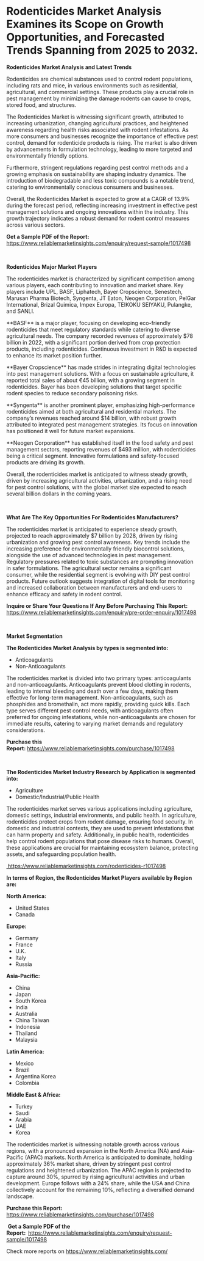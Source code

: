 <p><h1>Rodenticides Market Analysis Examines its Scope on Growth Opportunities, and Forecasted Trends Spanning from 2025 to 2032.</h1></p><p><strong>Rodenticides Market Analysis and Latest Trends</strong></p>
<p><p>Rodenticides are chemical substances used to control rodent populations, including rats and mice, in various environments such as residential, agricultural, and commercial settings. These products play a crucial role in pest management by minimizing the damage rodents can cause to crops, stored food, and structures. </p><p>The Rodenticides Market is witnessing significant growth, attributed to increasing urbanization, changing agricultural practices, and heightened awareness regarding health risks associated with rodent infestations. As more consumers and businesses recognize the importance of effective pest control, demand for rodenticide products is rising. The market is also driven by advancements in formulation technology, leading to more targeted and environmentally friendly options. </p><p>Furthermore, stringent regulations regarding pest control methods and a growing emphasis on sustainability are shaping industry dynamics. The introduction of biodegradable and less toxic compounds is a notable trend, catering to environmentally conscious consumers and businesses. </p><p>Overall, the Rodenticides Market is expected to grow at a CAGR of 13.9% during the forecast period, reflecting increasing investment in effective pest management solutions and ongoing innovations within the industry. This growth trajectory indicates a robust demand for rodent control measures across various sectors.</p></p>
<p><strong>Get a Sample PDF of the Report:&nbsp;</strong> <a href="https://www.reliablemarketinsights.com/enquiry/request-sample/1017498?utm_campaign=2112&utm_medium=2&utm_source=Github&utm_content=ia&utm_term=30012025&utm_id=rodenticides">https://www.reliablemarketinsights.com/enquiry/request-sample/1017498</a></p>
<p>&nbsp;</p>
<p><strong>Rodenticides Major Market Players</strong></p>
<p><p>The rodenticides market is characterized by significant competition among various players, each contributing to innovation and market share. Key players include UPL, BASF, Liphatech, Bayer Cropscience, Senestech, Marusan Pharma Biotech, Syngenta, JT Eaton, Neogen Corporation, PelGar International, Brizal Quimica, Impex Europa, TEIKOKU SEIYAKU, Pulangke, and SANLI.</p><p>**BASF** is a major player, focusing on developing eco-friendly rodenticides that meet regulatory standards while catering to diverse agricultural needs. The company recorded revenues of approximately $78 billion in 2022, with a significant portion derived from crop protection products, including rodenticides. Continuous investment in R&D is expected to enhance its market position further.</p><p>**Bayer Cropscience** has made strides in integrating digital technologies into pest management solutions. With a focus on sustainable agriculture, it reported total sales of about €45 billion, with a growing segment in rodenticides. Bayer has been developing solutions that target specific rodent species to reduce secondary poisoning risks.</p><p>**Syngenta** is another prominent player, emphasizing high-performance rodenticides aimed at both agricultural and residential markets. The company’s revenues reached around $14 billion, with robust growth attributed to integrated pest management strategies. Its focus on innovation has positioned it well for future market expansions.</p><p>**Neogen Corporation** has established itself in the food safety and pest management sectors, reporting revenues of $493 million, with rodenticides being a critical segment. Innovative formulations and safety-focused products are driving its growth.</p><p>Overall, the rodenticides market is anticipated to witness steady growth, driven by increasing agricultural activities, urbanization, and a rising need for pest control solutions, with the global market size expected to reach several billion dollars in the coming years.</p></p>
<p>&nbsp;</p>
<p><strong>What Are The Key Opportunities For Rodenticides Manufacturers?</strong></p>
<p><p>The rodenticides market is anticipated to experience steady growth, projected to reach approximately $7 billion by 2028, driven by rising urbanization and growing pest control awareness. Key trends include the increasing preference for environmentally friendly biocontrol solutions, alongside the use of advanced technologies in pest management. Regulatory pressures related to toxic substances are prompting innovation in safer formulations. The agricultural sector remains a significant consumer, while the residential segment is evolving with DIY pest control products. Future outlook suggests integration of digital tools for monitoring and increased collaboration between manufacturers and end-users to enhance efficacy and safety in rodent control.</p></p>
<p><strong>Inquire or Share Your Questions If Any Before Purchasing This Report:</strong> <a href="https://www.reliablemarketinsights.com/enquiry/pre-order-enquiry/1017498?utm_campaign=2112&utm_medium=2&utm_source=Github&utm_content=ia&utm_term=30012025&utm_id=rodenticides">https://www.reliablemarketinsights.com/enquiry/pre-order-enquiry/1017498</a></p>
<p>&nbsp;</p>
<p><strong>Market Segmentation</strong></p>
<p><strong>The Rodenticides Market Analysis by types is segmented into:</strong></p>
<p><ul><li>Anticoagulants</li><li>Non-Anticoagulants</li></ul></p>
<p><p>The rodenticides market is divided into two primary types: anticoagulants and non-anticoagulants. Anticoagulants prevent blood clotting in rodents, leading to internal bleeding and death over a few days, making them effective for long-term management. Non-anticoagulants, such as phosphides and bromethalin, act more rapidly, providing quick kills. Each type serves different pest control needs, with anticoagulants often preferred for ongoing infestations, while non-anticoagulants are chosen for immediate results, catering to varying market demands and regulatory considerations.</p></p>
<p><strong>Purchase this Report:&nbsp;</strong><a href="https://www.reliablemarketinsights.com/purchase/1017498?utm_campaign=2112&utm_medium=2&utm_source=Github&utm_content=ia&utm_term=30012025&utm_id=rodenticides">https://www.reliablemarketinsights.com/purchase/1017498</a></p>
<p>&nbsp;</p>
<p><strong>The Rodenticides Market Industry Research by Application is segmented into:</strong></p>
<p><ul><li>Agriculture</li><li>Domestic/Industrial/Public Health</li></ul></p>
<p><p>The rodenticides market serves various applications including agriculture, domestic settings, industrial environments, and public health. In agriculture, rodenticides protect crops from rodent damage, ensuring food security. In domestic and industrial contexts, they are used to prevent infestations that can harm property and safety. Additionally, in public health, rodenticides help control rodent populations that pose disease risks to humans. Overall, these applications are crucial for maintaining ecosystem balance, protecting assets, and safeguarding population health.</p></p>
<p><a href="https://www.reliablemarketinsights.com/rodenticides-r1017498?utm_campaign=2112&utm_medium=2&utm_source=Github&utm_content=ia&utm_term=30012025&utm_id=rodenticides">&nbsp;https://www.reliablemarketinsights.com/rodenticides-r1017498</a></p>
<p><strong>In terms of Region, the Rodenticides Market Players available by Region are:</strong></p>
<p>
    <p> <strong> North America: </strong>
        <ul>
            <li>United States</li>
            <li>Canada</li>
        </ul>
        </p> 
    <p> <strong> Europe: </strong>
        <ul>
            <li>Germany</li>
            <li>France</li>
            <li>U.K.</li>
            <li>Italy</li>
            <li>Russia</li>
        </ul>
        </p> 
    <p> <strong> Asia-Pacific: </strong>
        <ul>
            <li>China</li>
            <li>Japan</li>
            <li>South Korea</li>
            <li>India</li>
            <li>Australia</li>
            <li>China Taiwan</li>
            <li>Indonesia</li>
            <li>Thailand</li>
            <li>Malaysia</li>
        </ul>
        </p> 
    <p> <strong> Latin America: </strong>
        <ul>
            <li>Mexico</li>
            <li>Brazil</li>
            <li>Argentina Korea</li>
            <li>Colombia</li>
        </ul>
        </p> 
    <p> <strong> Middle East & Africa: </strong>
        <ul>
            <li>Turkey</li>
            <li>Saudi</li>
            <li>Arabia</li>
            <li>UAE</li>
            <li>Korea</li>
        </ul>
    </p>
    </p>
<p><p>The rodenticides market is witnessing notable growth across various regions, with a pronounced expansion in the North America (NA) and Asia-Pacific (APAC) markets. North America is anticipated to dominate, holding approximately 36% market share, driven by stringent pest control regulations and heightened urbanization. The APAC region is projected to capture around 30%, spurred by rising agricultural activities and urban development. Europe follows with a 24% share, while the USA and China collectively account for the remaining 10%, reflecting a diversified demand landscape.</p></p>
<p><strong>Purchase this Report: </strong><a href="https://www.reliablemarketinsights.com/purchase/1017498?utm_campaign=2112&utm_medium=2&utm_source=Github&utm_content=ia&utm_term=30012025&utm_id=rodenticides">https://www.reliablemarketinsights.com/purchase/1017498</a></p>
<p>&nbsp;<strong>Get a Sample PDF of the Report:&nbsp;&nbsp;</strong><a href="https://www.reliablemarketinsights.com/enquiry/request-sample/1017498?utm_campaign=2112&utm_medium=2&utm_source=Github&utm_content=ia&utm_term=30012025&utm_id=rodenticides">https://www.reliablemarketinsights.com/enquiry/request-sample/1017498</a></p>
<p><strong></strong></p>
<p>Check more reports on <a href="https://www.reliablemarketinsights.com/?utm_campaign=2112&utm_medium=2&utm_source=Github&utm_content=ia&utm_term=30012025&utm_id=rodenticides">https://www.reliablemarketinsights.com/</a></p>